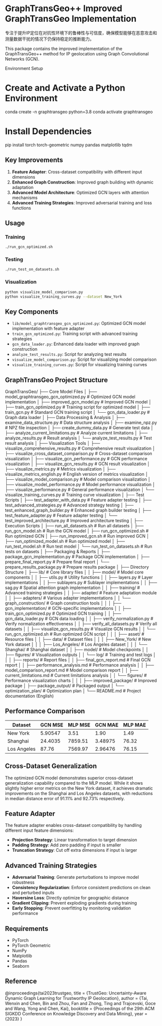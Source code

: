 # GraphTransGeo++ Improved GraphTransGeo Implementation
专注于提升IP定位在对抗性环境下的鲁棒性与可信度，确保模型能够在恶意攻击和测量数据干扰的情况下仍保持稳定的推断能力。

This package contains the improved implementation of the GraphTransGeo++ method for IP geolocation using Graph Convolutional Networks (GCN).


Environment Setup
# Create and Activate a Python Environment
conda create -n graphtransgeo python=3.8
conda activate graphtransgeo

# Install Dependencies
pip install torch torch-geometric numpy pandas matplotlib tqdm
## Key Improvements

1. **Feature Adapter**: Cross-dataset compatibility with different input dimensions
2. **Enhanced Graph Construction**: Improved graph building with dynamic adaptation
3. **Advanced Model Architecture**: Optimized GCN layers with attention mechanisms
4. **Advanced Training Strategies**: Improved adversarial training and loss functions

## Usage

### Training

```bash
./run_gcn_optimized.sh
```

### Testing

```bash
./run_test_on_datasets.sh
```

### Visualization

```bash
python visualize_model_comparison.py
python visualize_training_curves.py --dataset New_York
```

## Key Components

- `lib/model_graphtransgeo_gcn_optimized.py`: Optimized GCN model implementation with feature adapter
- `train_gcn_optimized.py`: Training script with advanced training strategies
- `gcn_data_loader.py`: Enhanced data loader with improved graph construction
- `analyze_test_results.py`: Script for analyzing test results
- `visualize_model_comparison.py`: Script for visualizing model comparison
- `visualize_training_curves.py`: Script for visualizing training curves
## GraphTransGeo Project Structure
GraphTransGeo/
├── Core Model Files
│   ├── model_graphtransgeo_gcn_optimized.py    # Optimized GCN model implementation
│   ├── improved_gcn_model.py                  # Improved GCN model
│   ├── train_gcn_optimized.py                 # Training script for optimized model
│   ├── train_gcn.py                           # Standard GCN training script
│   └── gcn_data_loader.py                     # Graph data loader
│
├── Data Processing & Analysis
│   ├── examine_data_structure.py              # Data structure analysis
│   ├── examine_npz.py                         # NPZ file inspection
│   ├── create_dummy_data.py                   # Generate test data
│   ├── analyze_current_limitations.py         # Analyze current limitations
│   ├── analyze_results.py                     # Result analysis
│   └── analyze_test_results.py                # Test result analysis
│
├── Visualization Tools
│   ├── visualize_comprehensive_results.py     # Comprehensive result visualization
│   ├── visualize_cross_dataset_comparison.py  # Cross-dataset comparison visualization
│   ├── visualize_gcn_performance.py           # GCN performance visualization
│   ├── visualize_gcn_results.py               # GCN result visualization
│   ├── visualize_metrics.py                   # Metrics visualization
│   ├── visualize_metrics_english.py           # English version of metrics visualization
│   ├── visualize_model_comparison.py          # Model comparison visualization
│   ├── visualize_model_performance.py         # Model performance visualization
│   ├── visualize_performance.py               # General performance visualization
│   └── visualize_training_curves.py           # Training curve visualization
│
├── Test Scripts
│   ├── test_adapter_with_data.py              # Feature adapter testing
│   ├── test_advanced_strategies.py            # Advanced strategy testing
│   ├── test_enhanced_graph_builder.py         # Enhanced graph builder testing
│   ├── test_feature_adapter.py                # Feature adapter testing
│   └── test_improved_architecture.py          # Improved architecture testing
│
├── Execution Scripts
│   ├── run_all_datasets.sh                    # Run all datasets
│   ├── run_gcn_model.sh                       # Run the GCN model
│   ├── run_gcn_optimized.sh                   # Run optimized GCN
│   ├── run_improved_gcn.sh                    # Run improved GCN
│   ├── run_optimized_model.sh                 # Run optimized model
│   ├── run_test_model.sh                      # Run test model
│   └── run_test_on_datasets.sh                # Run tests on datasets
│
├── Packaging & Reports
│   ├── package_gcn_implementation.py          # Package GCN implementation
│   ├── prepare_final_report.py                # Prepare final report
│   └── prepare_results_package.py             # Prepare results package
│
├── Directory Structure
│   ├── lib/                                   # Core library files
│   │   ├── model/                             # Model core components
│   │   ├── utils.py                           # Utility functions
│   │   ├── layers.py                          # Layer implementations
│   │   ├── sublayers.py                       # Sublayer implementations
│   │   ├── sag.py                             # Spatial attention graph implementation
│   │   ├── training/                          # Advanced training strategies
│   │   ├── adapter/                           # Feature adaptation module
│   │   ├── adapters/                          # Various adapter implementations
│   │   └── graph_construction/                # Graph construction tools
│   │
│   ├── gcn_implementation/                    # GCN-specific implementations
│   │   ├── train_gcn_optimized.py             # Optimized GCN training
│   │   ├── gcn_data_loader.py                 # GCN data loading
│   │   ├── verify_normalization.py            # Verify normalization effectiveness
│   │   ├── verify_all_datasets.py             # Verify all datasets
│   │   ├── visualize_gcn_results.py           # Visualize GCN results
│   │   └── run_gcn_optimized.sh               # Run optimized GCN script
│   │
│   ├── asset/                                 # Resource files
│   │   ├── data/                              # Dataset files
│   │   │   ├── New_York/                      # New York dataset
│   │   │   ├── Los_Angeles/                   # Los Angeles dataset
│   │   │   └── Shanghai/                      # Shanghai dataset
│   │   ├── model/                             # Model checkpoints
│   │   ├── figures/                           # Visualization outputs
│   │   └── log/                               # Training and test logs
│   │
│   ├── reports/                               # Report files
│   │   ├── final_gcn_report.md                # Final GCN report
│   │   ├── performance_analysis.md            # Performance analysis
│   │   ├── model_comparison_report.md         # Model comparison report
│   │   ├── current_limitations.md             # Current limitations analysis
│   │   └── figures/                           # Performance visualization charts
│   │
│   ├── improved_package/                      # Improved package
│   ├── package_output/                        # Packaged output
│   └── optimization_plan/                     # Optimization plan
│
└── README.md                                  # Project documentation (English)

## Performance Comparison

| Dataset     | GCN MSE    | MLP MSE    | GCN MAE    | MLP MAE    |
|-------------|------------|------------|------------|------------|
| New York    | 5.90547       | 3.51       | 1.90       | 1.49       | 
| Shanghai    | 24.4035    | 7859.51    | 3.48975       | 76.32      | 
| Los Angeles | 87.76      | 7569.97    | 2.96476       | 76.15      | 

## Cross-Dataset Generalization

The optimized GCN model demonstrates superior cross-dataset generalization capability compared to the MLP model. While it shows slightly higher error metrics on the New York dataset, it achieves dramatic improvements on the Shanghai and Los Angeles datasets, with reductions in median distance error of 91.11% and 92.73% respectively.

## Feature Adapter

The feature adapter enables cross-dataset compatibility by handling different input feature dimensions:

- **Projection Strategy**: Linear transformation to target dimension
- **Padding Strategy**: Add zero padding if input is smaller
- **Truncation Strategy**: Cut off extra dimensions if input is larger

## Advanced Training Strategies

- **Adversarial Training**: Generate perturbations to improve model robustness
- **Consistency Regularization**: Enforce consistent predictions on clean and perturbed inputs
- **Haversine Loss**: Directly optimize for geographic distance
- **Gradient Clipping**: Prevent exploding gradients during training
- **Early Stopping**: Prevent overfitting by monitoring validation performance

## Requirements

- PyTorch
- PyTorch Geometric
- NumPy
- Matplotlib
- Pandas
- Seaborn

## Reference

@inproceedings{tai2023trustgeo,
  title = {TrustGeo: Uncertainty-Aware Dynamic Graph Learning for Trustworthy IP Geolocation},
  author = {Tai, Wenxin and Chen, Bin and Zhou, Fan and Zhong, Ting and Trajcevski, Goce and Wang, Yong and Chen, Kai},
  booktitle = {Proceedings of the 29th ACM SIGKDD Conference on Knowledge Discovery and Data Mining},
  year = {2023}
}

